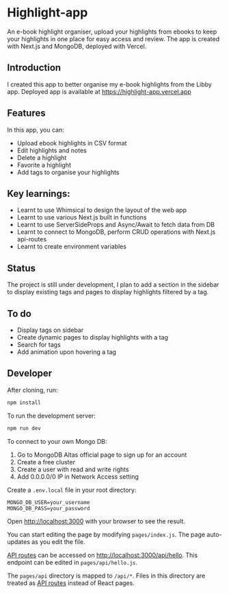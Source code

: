

# Highlight-app 
An e-book highlight organiser, upload your highlights from ebooks to keep your highlights in one place for easy access and review. The app is created with Next.js and MongoDB, deployed with Vercel.

## Introduction 
I created this app to better organise my e-book highlights from the Libby app. Deployed app is available at https://highlight-app.vercel.app

## Features
In this app, you can: 
- Upload ebook highlights in CSV format 
- Edit highlights and notes 
- Delete a highlight
- Favorite a highlight 
- Add tags to organise your highlights


## Key learnings: 
- Learnt to use Whimsical to design the layout of the web app 
- Learnt to use various Next.js built in functions 
- Learnt to use ServerSideProps and Async/Await to fetch data from DB 
- Learnt to connect to MongoDB, perform CRUD operations with Next.js api-routes 
- Learnt to create environment variables 

## Status
The project is still under development, I plan to add a section in the sidebar to display existing tags and pages to display highlights filtered by a tag. 

## To do 
- Display tags on sidebar 
- Create dynamic pages to display highlights with a tag
- Search for tags 
- Add animation upon hovering a tag 

## Developer

After cloning, run: 


```bash
npm install

```


To run the development server:

```bash
npm run dev

```


To connect to your own Mongo DB: 

1. Go to MongoDB Altas official page to sign up for an account
2.  Create a free cluster 
3. Create a user with read and write rights 
4. Add 0.0.0.0/0 IP in Network Access setting


Create a `.env.local` file in your root directory:

```
MONGO_DB_USER=your_username
MONGO_DB_PASS=your_password
```

Open [http://localhost:3000](http://localhost:3000) with your browser to see the result.

You can start editing the page by modifying `pages/index.js`. The page auto-updates as you edit the file.

[API routes](https://nextjs.org/docs/api-routes/introduction) can be accessed on [http://localhost:3000/api/hello](http://localhost:3000/api/hello). This endpoint can be edited in `pages/api/hello.js`.

The `pages/api` directory is mapped to `/api/*`. Files in this directory are treated as [API routes](https://nextjs.org/docs/api-routes/introduction) instead of React pages.


